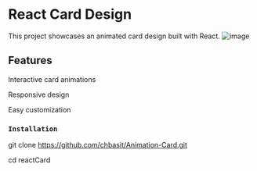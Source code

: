 # React Card Design

This project showcases an animated card design built with React.
![image](https://github.com/user-attachments/assets/98126505-f6e8-4a19-84c0-164237e31118)


## Features

Interactive card animations

Responsive design

Easy customization


### `Installation`

 git clone https://github.com/chbasit/Animation-Card.git

cd reactCard
